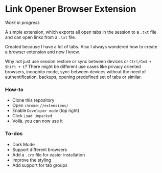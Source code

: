 # Link Opener Browser Extension

*Work in progress*

A simple extension, which exports all open tabs in the session to a `.txt` file and can open links from a `.txt` file.

Created because I have a lot of tabs. Also I always wondered how to create a browser extension and now I know.

Why not just use session restore or sync between devices or `Ctrl/Cmd + Shift + t`? There might be different use cases like privacy oriented browsers, incognito mode, sync between devices without the need of authentification, backups, opening predefined set of tabs or similar. 

### How-to
- Clone this repository
- Open `chrome://extensions/`
- Enable `Developer mode` (top right)
- Click `Load Unpacked`
- Voilà, you can now use it

### To-dos
- Dark Mode
- Support different browsers
- Add a `.crx` file for easier installation
- Improve the styling
- Add support for tab groups

